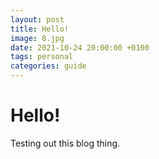 ```yaml
---
layout: post
title: Hello!
image: 8.jpg
date: 2021-10-24 20:00:00 +0100
tags: personal
categories: guide
---
```


# Hello! 

Testing out this blog thing. 



